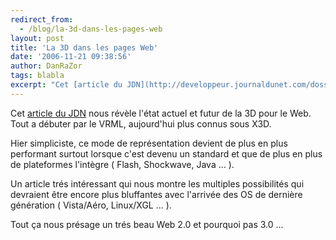 ```yaml
---
redirect_from:
  - /blog/la-3d-dans-les-pages-web
layout: post
title: 'La 3D dans les pages Web'
date: '2006-11-21 09:38:56'
author: DanRaZor
tags: blabla
excerpt: "Cet [article du JDN](http://developpeur.journaldunet.com/dossiers/061120-langages-web-3d/0.shtml) nous révèle l'état actuel et futur de la 3D pour le Web.     \nTout a débuter par le VRML, aujourd'hui plus connus sous X3D.  \n  \nHier simpliciste, ce mode de représentation devient de plus en plus performant   surtout lorsque c'est devenu      …"
---
```


Cet [article du JDN](http://developpeur.journaldunet.com/dossiers/061120-langages-web-3d/0.shtml) nous révèle l'état actuel et futur de la 3D pour le Web.
Tout a débuter par le VRML, aujourd'hui plus connus sous X3D.

Hier simpliciste, ce mode de représentation devient de plus en plus performant   surtout lorsque c'est devenu un standard et que de plus en plus de plateformes l'intègre   ( Flash, Shockwave, Java ... ).

Un article trés intéressant qui nous montre les multiples possibilités   qui devraient être encore plus bluffantes avec l'arrivée des OS de dernière génération    ( Vista/Aéro, Linux/XGL ... ).

Tout ça nous présage un trés beau Web 2.0 et pourquoi pas 3.0 ...
